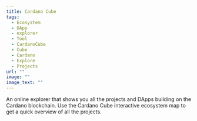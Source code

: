 ```yaml
---
title: Cardano Cube
tags:
  - Ecosystem
  - DApp
  - explorer
  - Tool
  - CardanoCube
  - Cube
  - Cardano
  - Explore
  - Projects
url: ""
image: ""
image_text: ""
---
```


An online explorer that shows you all the projects and DApps building on the Cardano blockchain. Use the Cardano Cube interactive ecosystem map to get a quick overview of all the projects.
